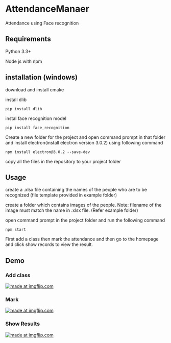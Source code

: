 # AttendanceManaer
Attendance using Face recognition

## Requirements
Python 3.3+

Node js with npm

## installation (windows)
download and install cmake

install dlib
```
pip install dlib
```

instal face recognition model
```
pip install face_recognition
```

Create a new folder for the project and open command prompt in that folder and install electron(install electron version 3.0.2) using following command
```
npm install electron@3.0.2 --save-dev
```

copy all the files in the repository to your project folder

## Usage
create a .xlsx file containing the names of the people who are to be recognized (file template provided in example folder)

create a folder which contains images of the people. Note: filename of the image must match the name in .xlsx file. (Refer example folder)

open command prompt in the project folder and run the following command
```
npm start
```

First add a class then mark the attendance and then go to the homepage and click show records to view the result.

## Demo
### Add class
<a href="https://imgflip.com/gif/2zvhj0"><img src="https://i.imgflip.com/2zvhj0.gif" title="made at imgflip.com"/></a>


### Mark
<a href="https://imgflip.com/gif/2zvhkd"><img src="https://i.imgflip.com/2zvhkd.gif" title="made at imgflip.com"/></a>


### Show Results
<a href="https://imgflip.com/gif/2zvhln"><img src="https://i.imgflip.com/2zvhln.gif" title="made at imgflip.com"/></a>

